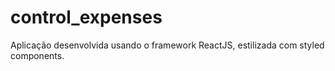 # control_expenses
Aplicação desenvolvida usando o framework ReactJS, estilizada com styled components.
